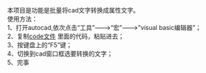 本项目是功能是批量将cad文字转换成属性文字。\
使用方法：\
  1、打开autocad,依次点击“工具”--->“宏”--->"visual basic编辑器”；\
  2、复制[code文件](https://github.com/uasb2/changcadtext/blob/master/code) 里面的代码，粘贴进去；\
  3、按键盘上的“F5”键；\
  4、切换到cad窗口框选要转换的文字；\
  5、完事
